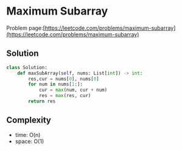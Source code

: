 # Maximum Subarray

Problem page:[https://leetcode.com/problems/maximum-subarray](https://leetcode.com/problems/maximum-subarray)

## Solution

```python
class Solution:
    def maxSubArray(self, nums: List[int]) -> int:
        res,cur = nums[0], nums[0]
        for num in nums[1:]:
            cur = max(num, cur + num)
            res = max(res, cur)
        return res
```

## Complexity

- time: O(n)
- space: O(1)
